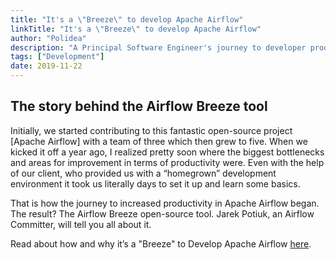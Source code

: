 ```yaml
---
title: "It's a \"Breeze\" to develop Apache Airflow"
linkTitle: "It's a \"Breeze\" to develop Apache Airflow"
author: "Polidea"
description: "A Principal Software Engineer's journey to developer productivity. Learn how Jarek and his team speeded up and simplified Airflow development for the community."
tags: ["Development"]
date: 2019-11-22
---
```


## The story behind the Airflow Breeze tool
Initially, we started contributing to this fantastic open-source project [Apache Airflow] with a team of three which then grew to five. When we kicked it off a year ago, I realized pretty soon where the biggest bottlenecks and areas for improvement in terms of productivity were. Even with the help of our client, who provided us with a “homegrown” development environment it took us literally days to set it up and learn some basics.

That is how the journey to increased productivity in Apache Airflow began. The result? The Airflow Breeze open-source tool. Jarek Potiuk, an Airflow Committer, will tell you all about it.

Read about how and why it’s a "Breeze" to Develop Apache Airflow [here](https://www.polidea.com/blog/its-a-breeze-to-develop-apache-airflow/?utm_source=ApacheAirflowBlog&utm_medium=Npaid&utm_campaign=Blog&utm_term=Article&utm_content=AAB_NOP_BLG_ART_AB_001).
